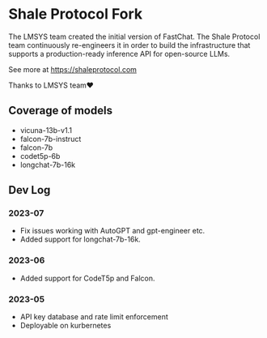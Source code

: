 # Shale Protocol Fork

The LMSYS team created the initial version of FastChat. The Shale Protocol team continuously re-engineers it in order to build the infrastructure that supports a production-ready inference API for open-source LLMs.

See more at https://shaleprotocol.com

Thanks to LMSYS team❤️


## Coverage of models

* vicuna-13b-v1.1
* falcon-7b-instruct
* falcon-7b
* codet5p-6b
* longchat-7b-16k


## Dev Log

### 2023-07

* Fix issues working with AutoGPT and gpt-engineer etc.
* Added support for longchat-7b-16k.

### 2023-06

* Added support for CodeT5p and Falcon.

### 2023-05

* API key database and rate limit enforcement
* Deployable on kurbernetes

